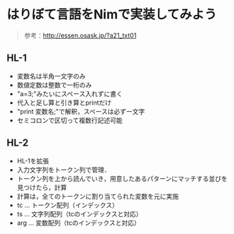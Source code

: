 # はりぼて言語をNimで実装してみよう
>参考：http://essen.osask.jp/?a21_txt01

## HL-1
- 変数名は半角一文字のみ
- 数値定数は整数で一桁のみ
- "a=3;"みたいにスペース入れずに書く
- 代入と足し算と引き算とprintだけ
- "print 変数名;"で解釈，スペースは必ずー文字
- セミコロンで区切って複数行記述可能

## HL-2
- HL-1を拡張
- 入力文字列をトークン列で管理．
- トークン列を上から読んでいき，用意したあるパターンにマッチする並びを見つけたら，計算
- 計算は，全てのトークンに割り当てられた変数を元に実施
- tc ... トークン配列（インデックス）
- ts ... 文字列配列（tcのインデックスと対応）
- arg ... 変数配列（tcのインデックスと対応）